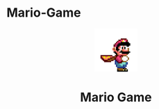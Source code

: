 # Mario-Game

<p align="center">
  <img width="100" src="src/imagens/mario.gif">
</p>
<h1 align="center">
  Mario Game
</h1>
